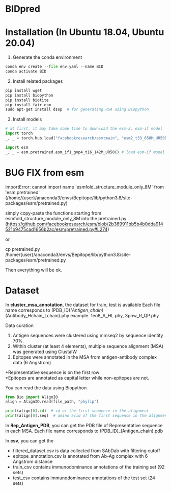 # BIDpred

# Installation (In Ubuntu 18.04, Ubuntu 20.04)
1. Generate the conda environment
```python
conda env create --file env.yaml --name BID
conda activate BID 
```
 
2. Install related packages  
```python
pip install wget
pip install biopython
pip install biotite
pip install fair-esm  
sudo apt-get install dssp  # for generating RSA using Biopython
```

3. Install models
```python
# at first, it may take some time to download the esm-2, esm-if model  
import torch
_, _ = torch.hub.load("facebookresearch/esm:main", "esm2_t33_650M_UR50D") # load esm-2 model

import esm
_, _ = esm.pretrained.esm_if1_gvp4_t16_142M_UR50() # load esm-if model
```


# BUG FIX from esm

ImportError: cannot import name 'esmfold_structure_module_only_8M' from 'esm.pretrained' (/home/{user}/anaconda3/envs/Bepitope/lib/python3.8/site-packages/esm/pretrained.py) 

simply copy-paste the functions starting from esmfold_structure_module_only_8M into the pretrained.py
(https://github.com/facebookresearch/esm/blob/2b369911bb5b4b0dda914521b9475cad1656b2ac/esm/pretrained.py#L274)

or

cp pretrained.py /home/{user}/anaconda3/envs/Bepitope/lib/python3.8/site-packages/esm/pretrained.py

Then everything will be ok.

# Dataset
In **cluster_msa_annotation**, the dataset for train, test is available
Each file name corresponds to (PDB_ID)_(Antigen_chain)_(Antibody_Hchain_Lchain).phy
example. 1eo8_A_HL.phy, 3pnw_R_QP.phy

Data curation
1. Antigen sequences were clustered using mmseq2 by sequence identity 70%.
2. Within cluster (at least 4 elements), multiple sequence alignment (MSA) was generated using ClustalW
3. Epitopes were annotated in the MSA from antigen-antibody complex data (6 Angstrom)

*Representative sequence is on the first row </br>
*Epitopes are annotated as capital letter while non-epitopes are not.

You can read the data using Biopython

```python
from Bio import AlignIO
align = AlignIO.read(file_path, "phylip")

print(align[0].id)  # id of the first sequence in the alignment
print(align[0].seq)  # amino acid of the first sequence in the alignment
```
In **Rep_Antigen_PDB**, you can get the PDB file of Representative sequence in each MSA.
Each file name corresponds to (PDB_ID)_(Antigen_chain).pdb

In **csv**, you can get the 
- filtered_dataset.csv is data collected from SAbDab with filtering cutoff
- epitope_annotation.csv is annotated from Ab-Ag complex with 6 Angstrom distance
- train_csv contains immunodominance annotations of the training set (92 sets)
- test_csv contains immunodominance annotations of the test set (24 sets)
